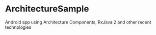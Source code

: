 # ArchitectureSample
Android app using Architecture Components, RxJava 2 and other recent technologies
